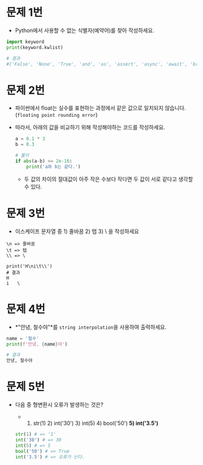 # 문제 1번

* Python에서 사용할 수 없는 식별자(예약어)를 찾아 작성하세요.

```python
import keyword
print(keyword.kwlist)

# 결과
#['False', 'None', 'True', 'and', 'as', 'assert', 'async', 'await', 'break', 'class', 'continue', 'def', 'del', 'elif', 'else', 'except', 'finally', 'for', 'from', 'global', 'if', 'import', 'in', 'is', 'lambda', 'nonlocal', 'not', 'or', 'pass', 'raise', 'return', 'try', 'while', 'with', 'yield']
```



# 문제 2번

* 파이썬에서 float는 실수를 표현하는 과정에서 같은 값으로 일치되지 않습니다. (`floating point rounding error`)

* 따라서, 아래의 값을 비교하기 위해 작성해야하는 코드를 작성하세요.

  ```python
  a = 0.1 * 3
  b = 0.3
  
  # 풀이
  if abs(a-b) <= 2e-16:
      print('a와 b는 같다.')
  ```

  * 두 값의 차이의 절대값이 아주 작은 수보다 작다면 두 값이 서로 같다고 생각할 수 있다.



# 문제 3번

* 이스케이프 문자열 중 1) 줄바꿈 2) 탭 3) \ 을 작성하세요

```
\n => 줄바꿈
\t => 탭
\\ => \

print('H\ni\t\\')
# 결과
H
i	\
```



#  문제 4번

* *"안녕, 철수야"*를 `string interpolation`을 사용하여 출력하세요.

```python
name = '철수'
print(f'안녕, {name}야')

# 결과
안녕, 철수야
```



# 문제 5번

* 다음 중 형변환시 오류가 발생하는 것은?

  * 1) str(1)	2) int('30')	3) int(5)	4) bool('50')	**5) int('3.5')**

  ```python
  str(1) # => '1'
  int('30') # => 30
  int(5) # => 5
  bool('50') # => True
  int('3.5') # => 오류가 난다.
  ```

  

